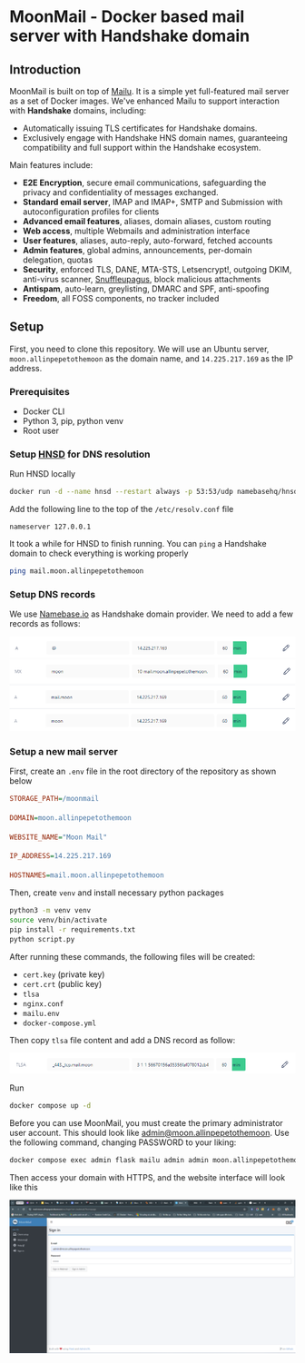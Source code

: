 # MoonMail - Docker based mail server with Handshake domain

## Introduction

MoonMail is built on top of [Mailu](attachments/https://mailu.io/2.0/). It is a simple yet full-featured mail server as a set of Docker images. We've enhanced Mailu to support interaction with **Handshake** domains, including:
- Automatically issuing TLS certificates for Handshake domains.
- Exclusively engage with Handshake HNS domain names, guaranteeing compatibility and full support within the Handshake ecosystem.

Main features include:
- **E2E Encryption**, secure email communications, safeguarding the privacy and confidentiality of messages exchanged.
- **Standard email server**, IMAP and IMAP+, SMTP and Submission with autoconfiguration profiles for clients
- **Advanced email features**, aliases, domain aliases, custom routing
- **Web access**, multiple Webmails and administration interface
- **User features**, aliases, auto-reply, auto-forward, fetched accounts
- **Admin features**, global admins, announcements, per-domain delegation, quotas
- **Security**, enforced TLS, DANE, MTA-STS, Letsencrypt!, outgoing DKIM, anti-virus scanner, [Snuffleupagus](attachments/https://github.com/jvoisin/snuffleupagus/), block malicious attachments
- **Antispam**, auto-learn, greylisting, DMARC and SPF, anti-spoofing
- **Freedom**, all FOSS components, no tracker included

## Setup

First, you need to clone this repository. We will use an Ubuntu server, `moon.allinpepetothemoon` as the domain name, and `14.225.217.169` as the IP address.

### Prerequisites

- Docker CLI
- Python 3, pip, python venv
- Root user

### Setup [HNSD](https://github.com/handshake-org/hnsd) for DNS resolution

Run HNSD locally
```bash
docker run -d --name hnsd --restart always -p 53:53/udp namebasehq/hnsd "/opt/hnsd/dist/hnsd" -p 4 -r 0.0.0.0:53
```

Add the following line to the top of the `/etc/resolv.conf` file
```
nameserver 127.0.0.1
```

It took a while for HNSD to finish running. You can `ping` a Handshake domain to check everything is working properly
```bash
ping mail.moon.allinpepetothemoon
```

### Setup DNS records

We use [Namebase.io](attachments/https://www.namebase.io/) as Handshake domain provider. We need to add a few records as follows:

![](attachments/Pasted%20image%2020240506120538.png)
![](attachments/Pasted%20image%2020240506120551.png)
![](attachments/Pasted%20image%2020240506120618.png)

### Setup a new mail server

First, create an `.env` file in the root directory of the repository as shown below

```ini
STORAGE_PATH=/moonmail

DOMAIN=moon.allinpepetothemoon

WEBSITE_NAME="Moon Mail"

IP_ADDRESS=14.225.217.169

HOSTNAMES=mail.moon.allinpepetothemoon
```

Then, create `venv` and install necessary python packages

```bash
python3 -m venv venv
source venv/bin/activate
pip install -r requirements.txt 
python script.py
```

After running these commands, the following files will be created: 
- `cert.key` (private key) 
- `cert.crt` (public key)
- `tlsa`
- `nginx.conf`
- `mailu.env`
- `docker-compose.yml`

Then copy `tlsa` file content and add a DNS record as follow:

![](attachments/Pasted%20image%2020240506135913.png)

Run
```bash
docker compose up -d
```

Before you can use MoonMail, you must create the primary administrator user account. This should look like admin@moon.allinpepetothemoon. Use the following command, changing PASSWORD to your liking:
```bash
docker compose exec admin flask mailu admin admin moon.allinpepetothemoon PASSWORD
```

Then access your domain with HTTPS, and the website interface will look like this

![](attachments/Pasted%20image%2020240506141053.png)


